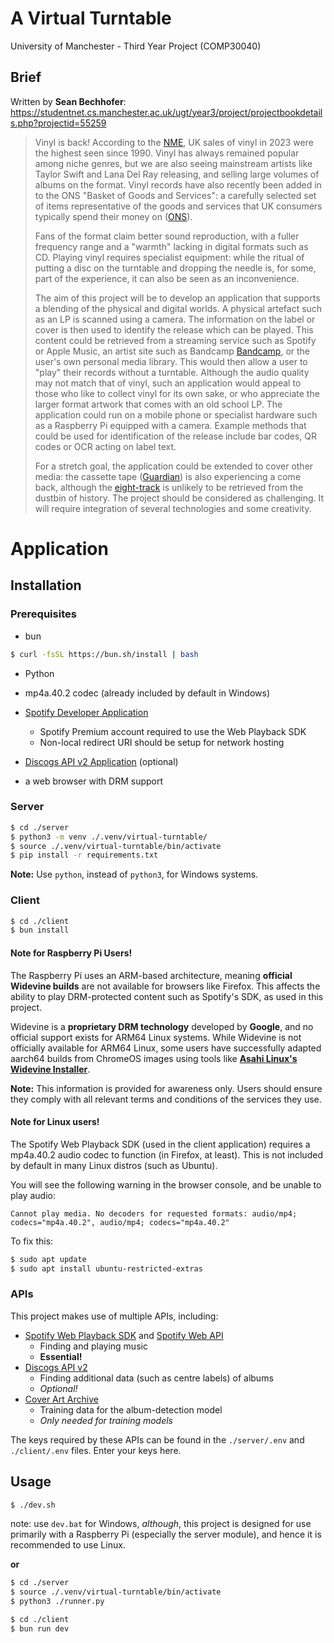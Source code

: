 # A Virtual Turntable

University of Manchester - Third Year Project (COMP30040)

## Brief

Written by **Sean Bechhofer**: https://studentnet.cs.manchester.ac.uk/ugt/year3/project/projectbookdetails.php?projectid=55259

> Vinyl is back! According to the [NME](https://www.nme.com/news/music/uk-vinyl-sales-2023-reach-highest-level-since-1990-3563676), UK sales of vinyl in 2023 were the highest seen since 1990. Vinyl has always remained popular among niche genres, but we are also seeing mainstream artists like Taylor Swift and Lana Del Ray releasing, and selling large volumes of albums on the format. Vinyl records have also recently been added in to the ONS "Basket of Goods and Services": a carefully selected set of items representative of the goods and services that UK consumers typically spend their money on ([ONS](https://www.ons.gov.uk/news/news/arecordrevivalthatscookingupastormvinylmusicandairfryersspintheirwayintothebasketofgoods)).
>
> Fans of the format claim better sound reproduction, with a fuller frequency range and a "warmth" lacking in digital formats such as CD. Playing vinyl requires specialist equipment: while the ritual of putting a disc on the turntable and dropping the needle is, for some, part of the experience, it can also be seen as an inconvenience.
>
> The aim of this project will be to develop an application that supports a blending of the physical and digital worlds. A physical artefact such as an LP is scanned using a camera. The information on the label or cover is then used to identify the release which can be played. This content could be retrieved from a streaming service such as Spotify or Apple Music, an artist site such as Bandcamp [Bandcamp](https://bandcamp.com/), or the user's own personal media library. This would then allow a user to "play" their records without a turntable. Although the audio quality may not match that of vinyl, such an application would appeal to those who like to collect vinyl for its own sake, or who appreciate the larger format artwork that comes with an old school LP. The application could run on a mobile phone or specialist hardware such as a Raspberry Pi equipped with a camera.
> Example methods that could be used for identification of the release include bar codes, QR codes or OCR acting on label text.
>
> For a stretch goal, the application could be extended to cover other media: the cassette tape ([Guardian](https://www.theguardian.com/music/2023/apr/20/fun-way-consume-music-why-sales-of-cassette-tapes-soaring)) is also experiencing a come back, although the [eight-track](https://en.wikipedia.org/wiki/8-track_cartridge) is unlikely to be retrieved from the dustbin of history.
> The project should be considered as challenging. It will require integration of several technologies and some creativity.

# Application
## Installation

### Prerequisites

- bun
```bash
$ curl -fsSL https://bun.sh/install | bash
```
- Python
- mp4a.40.2 codec (already included by default in Windows)

- [Spotify Developer Application](https://developer.spotify.com/dashboard)
  - Spotify Premium account required to use the Web Playback SDK
  - Non-local redirect URI should be setup for network hosting
- [Discogs API v2 Application](https://www.discogs.com/settings/developers) (optional)
- a web browser with DRM support

### Server

```bash
$ cd ./server
$ python3 -m venv ./.venv/virtual-turntable/
$ source ./.venv/virtual-turntable/bin/activate
$ pip install -r requirements.txt
```
**Note:** Use `python`, instead of `python3`, for Windows systems.

### Client

```bash
$ cd ./client
$ bun install
```

#### Note for Raspberry Pi Users!

The Raspberry Pi uses an ARM-based architecture, meaning **official Widevine builds** are not available for browsers like Firefox. This affects the ability to play DRM-protected content such as Spotify's SDK, as used in this project.

Widevine is a **proprietary DRM technology** developed by **Google**, and no official support exists for ARM64 Linux systems. While Widevine is not officially available for ARM64 Linux, some users have successfully adapted aarch64 builds from ChromeOS images using tools like **[Asahi Linux's Widevine Installer](https://github.com/AsahiLinux/widevine-installer)**.

**Note:** This information is provided for awareness only. Users should ensure they comply with all relevant terms and conditions of the services they use.

#### Note for Linux users!
The Spotify Web Playback SDK (used in the client application) requires a mp4a.40.2 audio codec to function (in Firefox, at least). This is not included by default in many Linux distros (such as Ubuntu).

You will see the following warning in the browser console, and be unable to play audio:
```
Cannot play media. No decoders for requested formats: audio/mp4; codecs="mp4a.40.2", audio/mp4; codecs="mp4a.40.2"
```

To fix this:
```bash
$ sudo apt update
$ sudo apt install ubuntu-restricted-extras
```

### APIs
This project makes use of multiple APIs, including:
- [Spotify Web Playback SDK](https://developer.spotify.com/documentation/web-playback-sdk/) and [Spotify Web API](https://developer.spotify.com/documentation/web-api/)
  - Finding and playing music
  - **Essential!**
- [Discogs API v2](https://www.discogs.com/developers)
  - Finding additional data (such as centre labels) of albums
  - *Optional!*
- [Cover Art Archive](https://musicbrainz.org/doc/Cover_Art_Archive/API)
  - Training data for the album-detection model
  - *Only needed for training models*

The keys required by these APIs can be found in the `./server/.env` and `./client/.env` files. Enter your keys here.

## Usage

```bash
$ ./dev.sh
```
note: use `dev.bat` for Windows, _although_, this project is designed for use primarily with a Raspberry Pi (especially the server module), and hence it is recommended to use Linux.

**or**

```bash
$ cd ./server
$ source ./.venv/virtual-turntable/bin/activate
$ python3 ./runner.py
```

```bash
$ cd ./client
$ bun run dev
```
